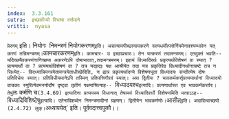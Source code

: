 ```yaml
---
index:  3.3.161
sutra:  इच्छार्थेभ्यो विभाषा वर्त्तमाने
vritti:  nyasa
---
```


`प्रेरणम्` इति। नियोगः` `निमन्त्रणं नियोगकरणम्` इति। असत्यामपीच्छायामकरणे सत्यधर्मोत्पत्तेर्नियमेनावश्यम्भावेन यत् करणं तन्निमन्त्रणम्। `कामचारकरणम्`इति। कामचार- उ इच्छाप्रचारः। तेन यत्करणं तदामन्त्रणम्। एतदुक्तं भवति-- यदिच्छयैवकरणंनानिच्छया अकरणेऽपि दोषाभावात्,तदामन्त्रमणम्। इहायं विध्यादिरर्थः प्रकृत्यर्थविशेषणं वा स्यात् ? प्रत्ययार्थो वा ? प्रत्ययार्थविशेषणं वा ? तत्र यद्याद्यः पक्ष आश्रीयेत तदा यत्र प्रकृतिरेव विध्यादीनर्थानाचष्टे तत्र न सिध्येत्-- विदध्यान्निमन्त्रयेतामन्त्रयेताधीच्छेदिति, न ह्यत्र प्रकृत्यर्थादन्ये विशेषणभूता विध्यादयः सन्तीत्येष दोषः प्रतिविधेयः स्यात्। प्रतिविधीयमानेऽपि तस्मिन् प्रतिपत्तिगौरवं स्यात्। अथ द्वितीयः ? भावकर्मकर्त्तृप्रत्ययार्थानां विध्यादयो वाचकाः स्युरित्येवमनयोर्दोषं दृष्ट्वा तृतीयं पक्षमाश्रित्याह-- `विध्यादयश्च` इत्यादि। प्रत्ययार्थास्त एव भावकर्मकर्त्तारः। तेषु `लः कर्मणि च` (3.4.69) इत्यादिना प्रत्ययस्य विधानात् तेषामयं विध्यादिरर्थो विशेषणमिति मत्वाऽऽह-- `विध्यादिविशिष्टेषु` इत्यादि। एतेनादिशब्देन निमन्त्रणादीनां ग्रहणम्। द्वितीयेन भावकर्मणोः। `आसीत्` इति। अदादित्वाच्छपो (2.4.72) लुक्। `अध्यापयेत्` इति। पूर्ववदात्त्वपुकौ।।

